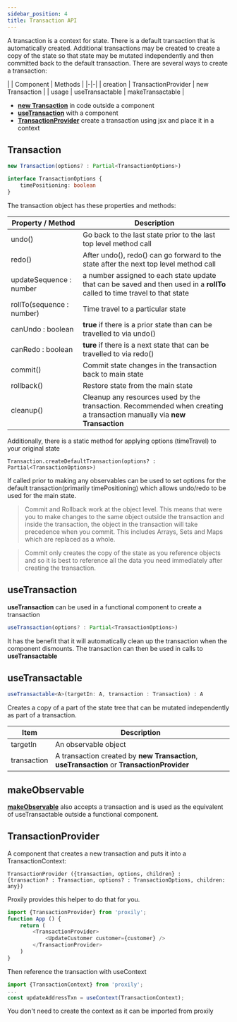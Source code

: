 ```yaml
---
sidebar_position: 4
title: Transaction API
---
```

A transaction is a context for state.  There is a default transaction that is automatically created.  Additional transactions may be created to create a copy of the state so that state may be mutated independently and then committed back to the default transaction. There are several ways to create a transaction:


| | Component  | Methods |
|-|-|
| creation | TransactionProvider | new Transaction |
| usage | useTransactable | makeTransactable |


* [**new Transaction**](#transaction)  in code outside a component
* [**useTransaction**](#usetransaction) with a component
* [**TransactionProvider**](#transactionprovider) create a transaction using jsx and place it in a context

## Transaction 
```typescript
new Transaction(options? : Partial<TransactionOptions>)

interface TransactionOptions {
    timePositioning: boolean
}
```

The transaction object has these properties and methods:

| Property / Method  | Description |
|-|-|
|undo()|Go back to the last state prior to the last top level method call|
|redo()|After undo(), redo() can go forward to the state after the next top level method call|
updateSequence : number| a number assigned to each state update that can be saved and then used in a **rollTo** called to time travel to that state|
|rollTo(sequence : number)| Time travel to a particular state |
|canUndo : boolean|**true** if there is a prior state than can be travelled to via undo()|
|canRedo : boolean|**ture** if there is a next state that can be travelled to via redo()|
|commit()|Commit state changes in the transaction back to main state|
|rollback()|Restore state from the main state|
|cleanup()| Cleanup any resources used by the transaction. Recommended when creating a transaction manually via **new Transaction**  |

Additionally, there is a static method for applying options (timeTravel) to your original state
```
Transaction.createDefaultTransaction(options? : Partial<TransactionOptions>)
```
If called prior to making any observables can be used to set options for the default transaction(primarily timePositioning) which allows undo/redo to be used for the main state.

> Commit and Rollback work at the object level.  This means that were you to make changes to the same object outside the transaction and inside the transaction, the object in the transaction will take precedence when you commit.  This includes Arrays, Sets and Maps which are replaced as a whole.

> Commit only creates the copy of the state as you reference objects and so it is best to reference all the data you need immediately after creating the transaction.


## useTransaction 
**useTransaction** can be used in a functional component to create a transaction
```typescript
useTransaction(options? : Partial<TransactionOptions>)
```
It has the benefit that it will automatically clean up the transaction when the component dismounts.  The transaction can then be used in calls to **useTransactable**
## useTransactable

```typescript
useTransactable<A>(targetIn: A, transaction : Transaction) : A
```

Creates a copy of a part of the state tree that can be mutated independently as part of a transaction.

| Item  | Description |
|-|-|
|targetIn| An observable object|
|transaction| A transaction created by **new Transaction**, **useTransaction** or **TransactionProvider** |

## makeObservable ##

[**makeObservable**](observable#makeobservable) also accepts a transaction and is used as the equivalent of useTransactable outside a functional component.


## TransactionProvider
A component that creates a new transaction and puts it into a TransactionContext:
```
TransactionProvider ({transaction, options, children} :
{transaction? : Transaction, options? : TransactionOptions, children: any})
```
Proxily provides this helper to do that for you.
```typescript jsx
import {TransactionProvider} from 'proxily';
function App () {
    return (
        <TransactionProvider>
            <UpdateCustomer customer={customer} />
        </TransactionProvider>
    )
}
```
Then reference the transaction with useContext
```typescript
import {TransactionContext} from 'proxily';
...
const updateAddressTxn = useContext(TransactionContext);
```
You don't need to create the context as it can be imported from proxily
